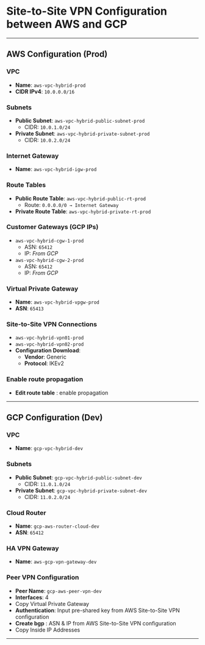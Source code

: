 # Site-to-Site VPN Configuration between AWS and GCP

---

## AWS Configuration (Prod)

### VPC
- **Name**: `aws-vpc-hybrid-prod`  
- **CIDR IPv4**: `10.0.0.0/16`

### Subnets
- **Public Subnet**: `aws-vpc-hybrid-public-subnet-prod`  
  - CIDR: `10.0.1.0/24`
- **Private Subnet**: `aws-vpc-hybrid-private-subnet-prod`  
  - CIDR: `10.0.2.0/24`

### Internet Gateway
- **Name**: `aws-vpc-hybrid-igw-prod`

### Route Tables
- **Public Route Table**: `aws-vpc-hybrid-public-rt-prod`  
  - Route: `0.0.0.0/0 → Internet Gateway`
- **Private Route Table**: `aws-vpc-hybrid-private-rt-prod`

### Customer Gateways (GCP IPs)
- `aws-vpc-hybrid-cgw-1-prod`  
  - ASN: `65412`  
  - IP: _From GCP_
- `aws-vpc-hybrid-cgw-2-prod`  
  - ASN: `65412`  
  - IP: _From GCP_

### Virtual Private Gateway
- **Name**: `aws-vpc-hybrid-vpgw-prod`  
- **ASN**: `65413`

### Site-to-Site VPN Connections
- `aws-vpc-hybrid-vpn01-prod`
- `aws-vpc-hybrid-vpn02-prod`
- **Configuration Download**:  
  - **Vendor**: Generic  
  - **Protocol**: IKEv2
 
### Enable route propagation
- **Edit route table** : enable propagation

---

## GCP Configuration (Dev)

### VPC
- **Name**: `gcp-vpc-hybrid-dev`

### Subnets
- **Public Subnet**: `gcp-vpc-hybrid-public-subnet-dev`  
  - CIDR: `11.0.1.0/24`
- **Private Subnet**: `gcp-vpc-hybrid-private-subnet-dev`  
  - CIDR: `11.0.2.0/24`

### Cloud Router
- **Name**: `gcp-aws-router-cloud-dev`  
- **ASN**: `65412`

### HA VPN Gateway
- **Name**: `aws-gcp-vpn-gateway-dev`

### Peer VPN Configuration
- **Peer Name**: `gcp-aws-peer-vpn-dev`  
- **Interfaces**: 4
- Copy Virtual Private Gateway
- **Authentication**: Input pre-shared key from AWS Site-to-Site VPN configuration
- **Create bgp** : ASN & IP from AWS Site-to-Site VPN configuration
- Copy Inside IP Addresses
---

